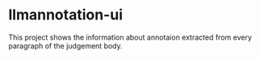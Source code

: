 # llmannotation-ui
This project shows the information about annotaion extracted from every paragraph of the judgement body.
